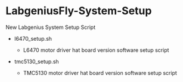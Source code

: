 # LabgeniusFly-System-Setup
New Labgenius System Setup Script
- l6470_setup.sh 
    - L6470 motor driver hat board version software setup script

- tmc5130_setup.sh
    - TMC5130 motor driver hat board version software setup script